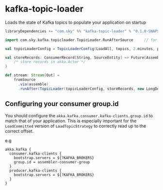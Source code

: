 # kafka-topic-loader
Loads the state of Kafka topics to populate your application on startup

```scala
libraryDependencies += "com.sky" %% "kafka-topic-loader" % "0.1.0-SNAPSHOT"
```

```scala
import com.sky.kafka.topicloader.TopicLoader.RunAfterSource     // for #runAfter

val topicLoaderConfig = TopicLoaderConfig(LoadAll, topics, 2.minutes, parallelism = 2)

val storeRecords: ConsumerRecord[String, SourceEntity] => Future[AssembledEntity] = {
    /* store records in akka.Actor */
}

def stream: Stream[Out] =
    fromSource
      .via(assemble)
      .runAfter(TopicLoader(topicLoaderConfig, storeRecords, new LongDeserializer))

```

## Configuring your consumer group.id

You should configure the `akka.kafka.consumer.kafka-clients.group.id` to match that of your application.
This is especially important for the `LoadCommitted` version of `LoadTopicStrategy` to correctly
read up to the correct offset.

e.g
```
akka.kafka {
  consumer.kafka-clients {
    bootstrap.servers = ${?KAFKA_BROKERS}
    group.id = assembler-consumer-group
  }
  producer.kafka-clients {
    bootstrap.servers = ${?KAFKA_BROKERS}
  }
}
```